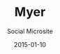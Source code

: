 ---
layout:        post
date:          2015-01-10
categories:    
- work

title:         "Myer"
subtitle:      "Social Microsite"

thumbnail:     work/myer.png
image:         work/myer.jpg

role:          "Design & Front-end Development"
description:   "A number of Stackla Widgets were built to support the livestream of the Myer Spring Summer 2015 Fashion Launch."
---
